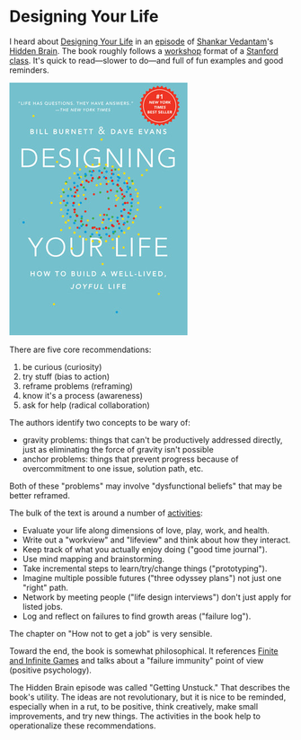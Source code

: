 # Designing Your Life

I heard about [Designing Your Life](http://designingyour.life/the-book/) in an [episode](https://www.npr.org/2017/08/28/546716951/you-2-0-how-silicon-valley-can-help-you-get-unstuck) of [Shankar Vedantam](https://en.wikipedia.org/wiki/Shankar_Vedantam)'s [Hidden Brain](https://www.npr.org/series/423302056/hidden-brain).  The book roughly follows a [workshop](http://designingyour.life/resources-authorized/) format of a [Stanford class](http://lifedesignlab.stanford.edu/dyl). It's quick to read—slower to do—and full of fun examples and good reminders.

![Designing Your Life](designing_your_life_cover.jpg)

There are five core recommendations:

1. be curious (curiosity)
2. try stuff (bias to action)
3. reframe problems (reframing)
4. know it's a process (awareness)
5. ask for help (radical collaboration)

The authors identify two concepts to be wary of:

 * gravity problems: things that can't be productively addressed directly, just as eliminating the force of gravity isn't possible
 * anchor problems: things that prevent progress because of overcommitment to one issue, solution path, etc.

Both of these "problems" may involve "dysfunctional beliefs" that may be better reframed.

The bulk of the text is around a number of [activities](http://designingyour.life/resources-authorized/):

 * Evaluate your life along dimensions of love, play, work, and health.
 * Write out a "workview" and "lifeview" and think about how they interact.
 * Keep track of what you actually enjoy doing ("good time journal").
 * Use mind mapping and brainstorming.
 * Take incremental steps to learn/try/change things ("prototyping").
 * Imagine multiple possible futures ("three odyssey plans") not just one "right" path.
 * Network by meeting people ("life design interviews") don't just apply for listed jobs.
 * Log and reflect on failures to find growth areas ("failure log").

The chapter on "How not to get a job" is very sensible.

Toward the end, the book is somewhat philosophical. It references [Finite and Infinite Games](https://en.wikipedia.org/wiki/Finite_and_Infinite_Games) and talks about a "failure immunity" point of view (positive psychology).

The Hidden Brain episode was called "Getting Unstuck." That describes the book's utility. The ideas are not revolutionary, but it is nice to be reminded, especially when in a rut, to be positive, think creatively, make small improvements, and try new things. The activities in the book help to operationalize these recommendations.
